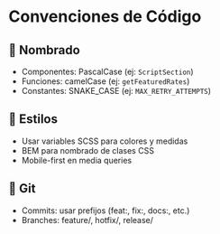 # Convenciones de Código

## 📝 Nombrado
- Componentes: PascalCase (ej: `ScriptSection`)
- Funciones: camelCase (ej: `getFeaturedRates`)
- Constantes: SNAKE_CASE (ej: `MAX_RETRY_ATTEMPTS`)

## 🎨 Estilos
- Usar variables SCSS para colores y medidas
- BEM para nombrado de clases CSS
- Mobile-first en media queries

## 🔄 Git
- Commits: usar prefijos (feat:, fix:, docs:, etc.)
- Branches: feature/, hotfix/, release/ 